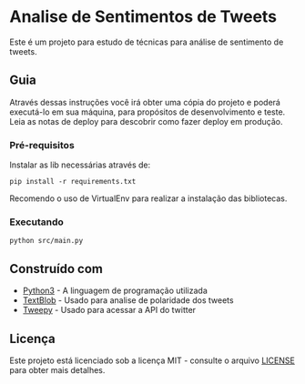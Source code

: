 # Analise de Sentimentos de Tweets

Este é um projeto para estudo de técnicas para análise de sentimento de tweets.

## Guia

Através dessas instruções você irá obter uma cópia do projeto e poderá executá-lo em sua máquina, para propósitos de desenvolvimento e teste. Leia as notas de deploy para descobrir como fazer deploy em produção.

### Pré-requisitos

Instalar as lib necessárias através de:

```
pip install -r requirements.txt
```

Recomendo o uso de VirtualEnv para realizar a instalação das bibliotecas.

### Executando

```
python src/main.py
```


## Construído com

* [Python3](http://www.dropwizard.io/1.0.2/docs/) - A linguagem de programação utilizada
* [TextBlob](https://textblob.readthedocs.io/) - Usado para analise de polaridade dos tweets
* [Tweepy](https://www.tweepy.org/) - Usado para acessar a API do twitter

## Licença

Este projeto está licenciado sob a licença MIT - consulte o arquivo [LICENSE](LICENSE) para obter mais detalhes.